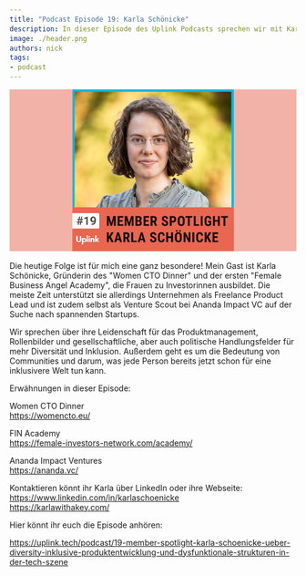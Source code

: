 ```yaml
---
title: "Podcast Episode 19: Karla Schönicke"
description: In dieser Episode des Uplink Podcasts sprechen wir mit Karla Schönicke aus der Uplink Community.
image: ./header.png
authors: nick
tags:
- podcast
---
```


![](header.png)

Die heutige Folge ist für mich eine ganz besondere! Mein Gast ist Karla Schönicke, Gründerin des "Women CTO Dinner" und der ersten "Female Business Angel Academy", die Frauen zu Investorinnen ausbildet. Die meiste Zeit unterstützt sie allerdings Unternehmen als Freelance Product Lead und ist zudem selbst als Venture Scout bei Ananda Impact VC auf der Suche nach spannenden Startups.

Wir sprechen über ihre Leidenschaft für das Produktmanagement, Rollenbilder und gesellschaftliche, aber auch politische Handlungsfelder für mehr Diversität und Inklusion. Außerdem geht es um die Bedeutung von Communities und darum, was jede Person bereits jetzt schon für eine inklusivere Welt tun kann.

<!--truncate-->

Erwähnungen in dieser Episode:

Women CTO Dinner<br />
https://womencto.eu/

FIN Academy<br />
https://female-investors-network.com/academy/

Ananda Impact Ventures<br />
https://ananda.vc/

Kontaktieren könnt ihr Karla über LinkedIn oder ihre Webseite:<br />
https://www.linkedin.com/in/karlaschoenicke<br />
https://karlawithakey.com/

Hier könnt ihr euch die Episode anhören:

<emb>https://uplink.tech/podcast/19-member-spotlight-karla-schoenicke-ueber-diversity-inklusive-produktentwicklung-und-dysfunktionale-strukturen-in-der-tech-szene</emb>

